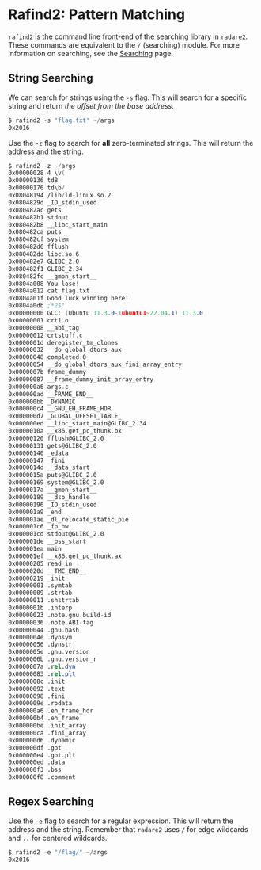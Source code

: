 # Rafind2: Pattern Matching

`rafind2` is the command line front-end of the searching library in `radare2`. These commands are equivalent to the `/` (searching) module.  For more information on searching, see the [Searching](../modules/papa/searching.md) page.

## String Searching

We can search for strings using the `-s` flag.  This will search for a specific string and return *the offset from the base address*.
```nasm
$ rafind2 -s "flag.txt" ~/args
0x2016
```

Use the `-z` flag to search for **all** zero-terminated strings. This will return the address and the string.
```nasm
$ rafind2 -z ~/args
0x00000028 4 \v(
0x00000136 td8 
0x00000176 td\b/
0x08048194 /lib/ld-linux.so.2
0x0804829d _IO_stdin_used
0x080482ac gets
0x080482b1 stdout
0x080482b8 __libc_start_main
0x080482ca puts
0x080482cf system
0x080482d6 fflush
0x080482dd libc.so.6
0x080482e7 GLIBC_2.0
0x080482f1 GLIBC_2.34
0x080482fc __gmon_start__
0x0804a008 You lose!
0x0804a012 cat flag.txt
0x0804a01f Good luck winning here!
0x0804a0db ;*2$" 
0x00000000 GCC: (Ubuntu 11.3.0-1ubuntu1~22.04.1) 11.3.0
0x00000001 crt1.o
0x00000008 __abi_tag
0x00000012 crtstuff.c
0x0000001d deregister_tm_clones
0x00000032 __do_global_dtors_aux
0x00000048 completed.0
0x00000054 __do_global_dtors_aux_fini_array_entry
0x0000007b frame_dummy
0x00000087 __frame_dummy_init_array_entry
0x000000a6 args.c
0x000000ad __FRAME_END__
0x000000bb _DYNAMIC
0x000000c4 __GNU_EH_FRAME_HDR
0x000000d7 _GLOBAL_OFFSET_TABLE_
0x000000ed __libc_start_main@GLIBC_2.34
0x0000010a __x86.get_pc_thunk.bx
0x00000120 fflush@GLIBC_2.0
0x00000131 gets@GLIBC_2.0
0x00000140 _edata
0x00000147 _fini
0x0000014d __data_start
0x0000015a puts@GLIBC_2.0
0x00000169 system@GLIBC_2.0
0x0000017a __gmon_start__
0x00000189 __dso_handle
0x00000196 _IO_stdin_used
0x000001a9 _end
0x000001ae _dl_relocate_static_pie
0x000001c6 _fp_hw
0x000001cd stdout@GLIBC_2.0
0x000001de __bss_start
0x000001ea main
0x000001ef __x86.get_pc_thunk.ax
0x00000205 read_in
0x0000020d __TMC_END__
0x00000219 _init
0x00000001 .symtab
0x00000009 .strtab
0x00000011 .shstrtab
0x0000001b .interp
0x00000023 .note.gnu.build-id
0x00000036 .note.ABI-tag
0x00000044 .gnu.hash
0x0000004e .dynsym
0x00000056 .dynstr
0x0000005e .gnu.version
0x0000006b .gnu.version_r
0x0000007a .rel.dyn
0x00000083 .rel.plt
0x0000008c .init
0x00000092 .text
0x00000098 .fini
0x0000009e .rodata
0x000000a6 .eh_frame_hdr
0x000000b4 .eh_frame
0x000000be .init_array
0x000000ca .fini_array
0x000000d6 .dynamic
0x000000df .got
0x000000e4 .got.plt
0x000000ed .data
0x000000f3 .bss
0x000000f8 .comment
```

## Regex Searching

Use the `-e` flag to search for a regular expression. This will return the address and the string.  Remember that `radare2` uses `/` for edge wildcards and `..` for centered wildcards. 
```nasm
$ rafind2 -e "/flag/" ~/args
0x2016
```